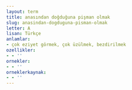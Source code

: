 ```yaml
---
layout: term
title: anasından doğduğuna pişman olmak
slug: anasindan-dogduguna-pisman-olmak
letter: A
lisan: Türkçe
anlamlar:
- çok eziyet görmek, çok üzülmek, bezdirilmek
ozellikler:
- - ''
ornekler:
- - ''
orneklerkaynak:
- - ''
---
```

